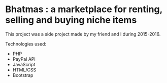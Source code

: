 # Bhatmas : a marketplace for renting, selling and buying niche items

This project was a side project made by my friend and I during 2015-2016. 

Technologies used: 
- PHP
- PayPal API
- JavaScript
- HTML/CSS
- Bootstrap

